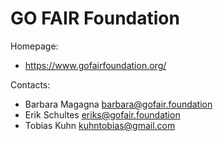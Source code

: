 GO FAIR Foundation
==================

Homepage:

- https://www.gofairfoundation.org/

Contacts: 

- Barbara Magagna <barbara@gofair.foundation>
- Erik Schultes <eriks@gofair.foundation>
- Tobias Kuhn <kuhntobias@gmail.com>
